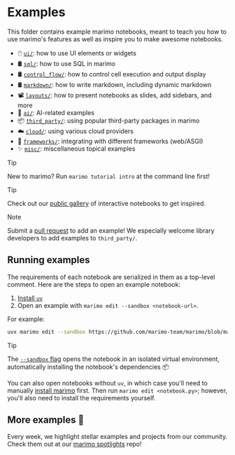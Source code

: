 # Examples

This folder contains example marimo notebooks, meant to teach you how to
use marimo's features as well as inspire you to make awesome notebooks.


- 🖱️ [`ui/`](ui/): how to use UI elements or widgets
- 🛢️ [`sql/`](sql/): how to use SQL in marimo
- 🛢️ [`control_flow/`](control_flow/): how to control cell execution and output display
- 🛢️ [`markdown/`](markdown/): how to write markdown, including dynamic markdown
- 📽️ [`layouts/`](layouts/): how to present notebooks as slides, add sidebars, and more
- 🤖 [`ai/`](ai/): AI-related examples
- 📦 [`third_party/`](third_party/): using popular third-party packages in marimo
- ☁️  [`cloud/`](cloud/): using various cloud providers
- 🧩 [`frameworks/`](frameworks/): integrating with different frameworks (web/ASGI)
- ✨ [`misc/`](misc/): miscellaneous topical examples

> [!TIP]
> New to marimo? Run `marimo tutorial intro` at the command line first!

> [!TIP]
> Check out our [public gallery](https://marimo.io/gallery) of interactive
> notebooks to get inspired.

> [!NOTE]
> Submit a
> [pull request](https://github.com/marimo-team/marimo/pulls) to add an example!
> We especially welcome library developers to add examples to `third_party/`.

## Running examples

The requirements of each notebook are serialized in them as a top-level
comment. Here are the steps to open an example notebook:

1. [Install `uv`](https://github.com/astral-sh/uv/?tab=readme-ov-file#installation)
2. Open an example with `marimo edit --sandbox <notebook-url>`.

For example:

```bash
uvx marimo edit --sandbox https://github.com/marimo-team/marimo/blob/main/examples/misc/seam_carving.py
```

> [!TIP]
> The [`--sandbox` flag](https://docs.marimo.io/guides/editor_features/package_management.html) opens the notebook in an isolated virtual environment,
> automatically installing the notebook's dependencies 📦

You can also open notebooks without `uv`, in which case you'll need to
manually [install marimo](https://docs.marimo.io/getting_started/index.html#installation)
first. Then run `marimo edit <notebook.py>`; however, you'll also need to
install the requirements yourself.

## More examples 🌟

Every week, we highlight stellar examples and projects from our community.
Check them out at our [marimo spotlights](https://github.com/marimo-team/spotlights)
repo!
